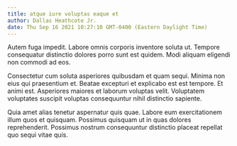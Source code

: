 ```yaml
---
title: atque iure voluptas eaque et
author: Dallas Heathcote Jr.
date: Thu Sep 16 2021 10:27:10 GMT-0400 (Eastern Daylight Time)
---
```

Autem fuga impedit. Labore omnis corporis inventore soluta ut. Tempore consequatur distinctio dolores porro sunt est quidem. Modi aliquam eligendi non commodi ad eos.

 Consectetur cum soluta asperiores quibusdam et quam sequi. Minima non eius qui praesentium et. Beatae excepturi et explicabo est est tempore. Et animi est. Asperiores maiores et laborum voluptas velit. Voluptatem voluptates suscipit voluptas consequuntur nihil distinctio sapiente.

 Quia amet alias tenetur aspernatur quis quae. Labore eum exercitationem illum quos et quisquam. Possimus quisquam ut in quas dolores reprehenderit. Possimus nostrum consequuntur distinctio placeat repellat quo sequi vitae quis.